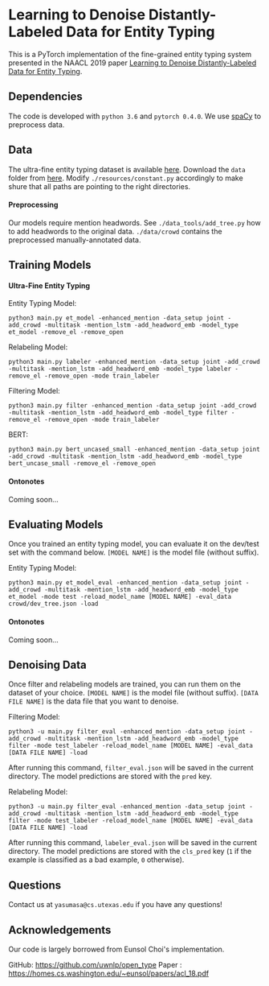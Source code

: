 # Learning to Denoise Distantly-Labeled Data for Entity Typing
This is a PyTorch implementation of the fine-grained entity typing system presented in the NAACL 2019 paper [Learning to Denoise Distantly-Labeled Data for Entity Typing](https://www.aclweb.org/anthology/N19-1250).

## Dependencies
The code is developed with `python 3.6` and `pytorch 0.4.0`. We use [spaCy](https://spacy.io/) to preprocess data.

## Data
The ultra-fine entity typing dataset is available [here](https://homes.cs.washington.edu/~eunsol/open_entity.html). Download the `data` folder from [here](https://drive.google.com/file/d/1FN06VY77Llo_mNSuCO-Qpcqk5GtKArds/view?usp=sharing). Modify `./resources/constant.py` accordingly to make shure that all paths are pointing to the right directories. 

#### Preprocessing
Our models require mention headwords. See `./data_tools/add_tree.py` how to add headwords to the original data. `./data/crowd` contains the preprocessed manually-annotated data.

## Training Models
#### Ultra-Fine Entity Typing
Entity Typing Model:
```
python3 main.py et_model -enhanced_mention -data_setup joint -add_crowd -multitask -mention_lstm -add_headword_emb -model_type et_model -remove_el -remove_open
```
Relabeling Model:
```
python3 main.py labeler -enhanced_mention -data_setup joint -add_crowd -multitask -mention_lstm -add_headword_emb -model_type labeler -remove_el -remove_open -mode train_labeler
```
Filtering Model:
```
python3 main.py filter -enhanced_mention -data_setup joint -add_crowd -multitask -mention_lstm -add_headword_emb -model_type filter -remove_el -remove_open -mode train_labeler
```
BERT:
```
python3 main.py bert_uncased_small -enhanced_mention -data_setup joint -add_crowd -multitask -mention_lstm -add_headword_emb -model_type bert_uncase_small -remove_el -remove_open
```
#### Ontonotes
Coming soon...

## Evaluating Models
Once you trained an entity typing model, you can evaluate it on the dev/test set with the command below. `[MODEL NAME]` is the model file (without suffix).

Entity Typing Model:
```
python3 main.py et_model_eval -enhanced_mention -data_setup joint -add_crowd -multitask -mention_lstm -add_headword_emb -model_type et_model -mode test -reload_model_name [MODEL NAME] -eval_data crowd/dev_tree.json -load
```
#### Ontonotes
Coming soon...


## Denoising Data
Once filter and relabeling models are trained, you can run them on the dataset of your choice. `[MODEL NAME]` is the model file (without suffix). `[DATA FILE NAME]` is the data file that you want to denoise.

Filtering Model:
```
python3 -u main.py filter_eval -enhanced_mention -data_setup joint -add_crowd -multitask -mention_lstm -add_headword_emb -model_type filter -mode test_labeler -reload_model_name [MODEL NAME] -eval_data [DATA FILE NAME] -load
```
After running this command, `filter_eval.json` will be saved in the current directory. The model predictions are stored with the `pred` key.


Relabeling Model:
```
python3 -u main.py filter_eval -enhanced_mention -data_setup joint -add_crowd -multitask -mention_lstm -add_headword_emb -model_type filter -mode test_labeler -reload_model_name [MODEL NAME] -eval_data [DATA FILE NAME] -load
```
After running this command, `labeler_eval.json` will be saved in the current directory. The model predictions are stored with the `cls_pred` key (`1` if the example is classified as a bad example, `0` otherwise).

## Questions
Contact us at `yasumasa@cs.utexas.edu` if you have any questions!


## Acknowledgements
Our code is largely borrowed from Eunsol Choi's implementation.

GitHub: https://github.com/uwnlp/open_type
Paper : https://homes.cs.washington.edu/~eunsol/papers/acl_18.pdf
